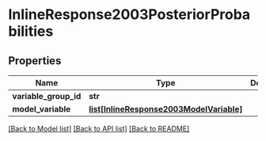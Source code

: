 # InlineResponse2003PosteriorProbabilities

## Properties
Name | Type | Description | Notes
------------ | ------------- | ------------- | -------------
**variable_group_id** | **str** |  | [optional] 
**model_variable** | [**list[InlineResponse2003ModelVariable]**](InlineResponse2003ModelVariable.md) |  | [optional] 

[[Back to Model list]](../README.md#documentation-for-models) [[Back to API list]](../README.md#documentation-for-api-endpoints) [[Back to README]](../README.md)


